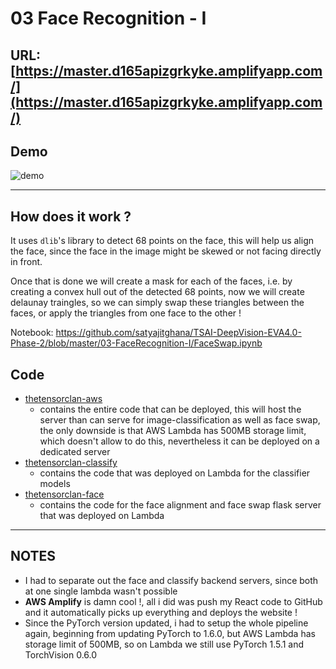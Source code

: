 # 03 Face Recognition - I

## URL: [https://master.d165apizgrkyke.amplifyapp.com/](https://master.d165apizgrkyke.amplifyapp.com/)

## Demo

![demo](demo.gif)

---

## How does it work ?

It uses `dlib`'s library to detect 68 points on the face, this will help us align the face, since the face in the image might be skewed or not facing directly in front.

Once that is done we will create a mask for each of the faces, i.e. by creating a convex hull out of the detected 68 points, now we will create delaunay traingles, so we can simply swap these triangles between the faces, or apply the triangles from one face to the other !

Notebook:  https://github.com/satyajitghana/TSAI-DeepVision-EVA4.0-Phase-2/blob/master/03-FaceRecognition-I/FaceSwap.ipynb

## Code

- [thetensorclan-aws](thetensorclan-aws/)
  - contains the entire code that can be deployed, this will host the server than can serve for image-classification as well as face swap, the only downside is that AWS Lambda has 500MB storage limit, which doesn't allow to do this, nevertheless it can be deployed on a dedicated server
- [thetensorclan-classify](thetensorclan-classify/)
  - contains the code that was deployed on Lambda for the classifier models
- [thetensorclan-face](thetensorclan-face/)
  - contains the code for the face alignment and face swap flask server that was deployed on Lambda

---

## NOTES

- I had to separate out the face and classify backend servers, since both at one single lambda wasn't possible
- **AWS Amplify** is damn cool !, all i did was push my React code to GitHub and it automatically picks up everything and deploys the website !
- Since the PyTorch version updated, i had to setup the whole pipeline again, beginning from updating PyTorch to 1.6.0, but AWS Lambda has storage limit of 500MB, so on Lambda we still use PyTorch 1.5.1 and TorchVision 0.6.0
